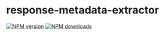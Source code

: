 # response-metadata-extractor

[![NPM version](https://img.shields.io/npm/v/@aws-sdk/response-metadata-extractor.svg)](https://www.npmjs.com/package/@aws-sdk/response-metadata-extractor)
[![NPM downloads](https://img.shields.io/npm/dm/@aws-sdk/response-metadata-extractor.svg)](https://www.npmjs.com/package/@aws-sdk/response-metadata-extractor)
